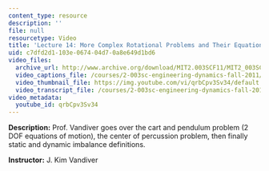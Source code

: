 ```yaml
---
content_type: resource
description: ''
file: null
resourcetype: Video
title: 'Lecture 14: More Complex Rotational Problems and Their Equations of Motion'
uid: c7dfd2d1-103e-0674-04d7-0a8e649d1bd6
video_files:
  archive_url: http://www.archive.org/download/MIT2.003SCF11/MIT2_003SCF11_lec14_300k.mp4
  video_captions_file: /courses/2-003sc-engineering-dynamics-fall-2011/ff3ca8ca434f5bec8b1024a7268e8d3d_qrbCpv3Sv34.vtt
  video_thumbnail_file: https://img.youtube.com/vi/qrbCpv3Sv34/default.jpg
  video_transcript_file: /courses/2-003sc-engineering-dynamics-fall-2011/6cf6c22ef8c50e3483678ee5990147b6_qrbCpv3Sv34.pdf
video_metadata:
  youtube_id: qrbCpv3Sv34
---
```


**Description:** Prof. Vandiver goes over the cart and pendulum problem (2 DOF equations of motion), the center of percussion problem, then finally static and dynamic imbalance definitions.

**Instructor:** J. Kim Vandiver